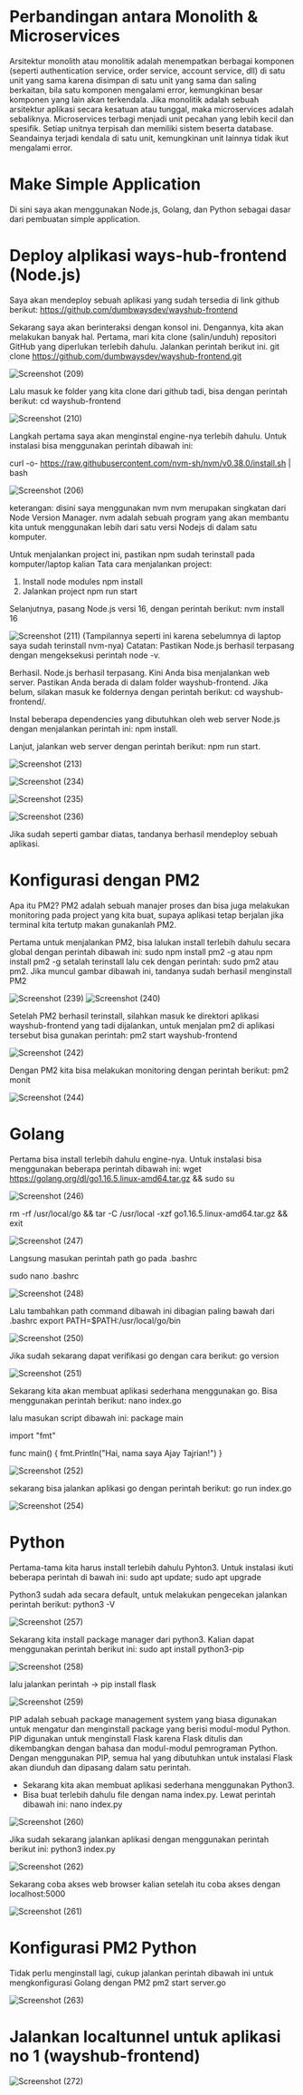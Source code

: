 # Perbandingan antara Monolith & Microservices
Arsitektur monolith atau monolitik adalah menempatkan berbagai komponen (seperti authentication service, order service, account service, dll) di satu unit yang sama karena disimpan di satu unit yang sama dan saling berkaitan, bila satu komponen mengalami error, kemungkinan besar komponen yang lain akan terkendala.
Jika monolitik adalah sebuah arsitektur aplikasi secara kesatuan atau tunggal, maka microservices adalah sebaliknya. Microservices terbagi menjadi unit pecahan yang lebih kecil dan spesifik. Setiap unitnya terpisah dan memiliki sistem beserta database. Seandainya terjadi kendala di satu unit, kemungkinan unit lainnya tidak ikut mengalami error.

# Make Simple Application

Di sini saya akan menggunakan Node.js, Golang, dan Python sebagai dasar dari pembuatan simple application.

# Deploy alplikasi ways-hub-frontend (Node.js)
Saya akan mendeploy sebuah aplikasi yang sudah tersedia di link github berikut: https://github.com/dumbwaysdev/wayshub-frontend

Sekarang saya akan berinteraksi dengan konsol ini. Dengannya, kita akan melakukan banyak hal. Pertama, mari kita clone (salin/unduh) repositori GitHub yang diperlukan terlebih dahulu. Jalankan perintah berikut ini.
git clone https://github.com/dumbwaysdev/wayshub-frontend.git

![Screenshot (209)](https://user-images.githubusercontent.com/109257850/202324495-62f90409-4d08-4aa4-823c-085fb3e65753.png)

Lalu masuk ke folder yang kita clone dari github tadi, bisa dengan perintah berikut:
cd wayshub-frontend

![Screenshot (210)](https://user-images.githubusercontent.com/109257850/202324820-2b0745e0-dc02-4890-ab73-771b83bef8f4.png)

Langkah pertama saya akan menginstal engine-nya terlebih dahulu. Untuk instalasi bisa menggunakan perintah dibawah ini:

curl -o- https://raw.githubusercontent.com/nvm-sh/nvm/v0.38.0/install.sh | bash

![Screenshot (206)](https://user-images.githubusercontent.com/109257850/202322729-cd34f0d2-0963-4f70-8aed-2d39c999bb43.png)

keterangan: disini saya menggunakan nvm 
nvm merupakan singkatan dari Node Version Manager. nvm adalah sebuah program yang akan membantu kita untuk menggunakan lebih dari satu versi Nodejs di dalam satu komputer.

Untuk menjalankan project ini, pastikan npm sudah terinstall pada komputer/laptop kalian
Tata cara menjalankan project:

1. Install node modules
 npm install
2. Jalankan project
 npm run start

Selanjutnya, pasang Node.js versi 16, dengan perintah berikut:
nvm install 16 

![Screenshot (211)](https://user-images.githubusercontent.com/109257850/202325745-e0bf3774-7fcb-4137-a14f-45cd0ebeb445.png)
(Tampilannya seperti ini karena sebelumnya di laptop saya sudah terinstall nvm-nya)
Catatan: Pastikan Node.js berhasil terpasang dengan mengeksekusi perintah node -v.

Berhasil. Node.js berhasil terpasang. Kini Anda bisa menjalankan web server. Pastikan Anda berada di dalam folder wayshub-frontend. Jika belum, silakan masuk ke foldernya dengan perintah berikut: cd wayshub-frontend/.

Instal beberapa dependencies yang dibutuhkan oleh web server Node.js dengan menjalankan perintah ini: npm install.

Lanjut, jalankan web server dengan perintah berikut: npm run start.

![Screenshot (213)](https://user-images.githubusercontent.com/109257850/202327151-4cd74830-6f52-45c7-b6c6-5334724a41c1.png)

![Screenshot (234)](https://user-images.githubusercontent.com/109257850/202449787-67eea679-55d5-4fa9-b64b-942f3d0b0c9c.png)

![Screenshot (235)](https://user-images.githubusercontent.com/109257850/202449885-1bd63f99-576f-4b13-80e9-67e1825a706b.png)

![Screenshot (236)](https://user-images.githubusercontent.com/109257850/202449899-18130379-26a9-4dd4-a315-d672e3867321.png)

Jika sudah seperti gambar diatas, tandanya berhasil mendeploy sebuah aplikasi.

# Konfigurasi dengan PM2 
Apa itu PM2? PM2 adalah sebuah manajer proses dan bisa juga melakukan monitoring pada project yang kita buat, supaya aplikasi tetap berjalan jika terminal kita tertutp makan gunakanlah PM2.

Pertama untuk menjalankan PM2, bisa lalukan install terlebih dahulu secara global dengan perintah dibawah ini:
sudo npm install pm2 -g atau npm install pm2 -g 
setalah terinstall lalu cek dengan perintah: sudo pm2 atau pm2. Jika muncul gambar dibawah ini, tandanya sudah berhasil menginstall PM2

![Screenshot (239)](https://user-images.githubusercontent.com/109257850/202459749-13cb15d9-3b10-4b10-bf5c-07b485f9a378.png)
![Screenshot (240)](https://user-images.githubusercontent.com/109257850/202459818-a698d4b8-2817-4501-9331-d6e73e71be14.png)

Setelah PM2 berhasil terinstall, silahkan masuk ke direktori aplikasi wayshub-frontend yang tadi dijalankan, untuk menjalan pm2 di aplikasi tersebut bisa gunakan perintah: 
pm2 start wayshub-frontend

![Screenshot (242)](https://user-images.githubusercontent.com/109257850/202461327-e49588ef-cd61-4532-ad9b-dd7cb26d4e53.png)

Dengan PM2 kita bisa melakukan monitoring dengan perintah berikut:
pm2 monit

![Screenshot (244)](https://user-images.githubusercontent.com/109257850/202462248-068b162b-8ecd-4b09-aca1-293a3fe17081.png)

# Golang
Pertama bisa install terlebih dahulu engine-nya. Untuk instalasi bisa menggunakan beberapa perintah dibawah ini:
wget https://golang.org/dl/go1.16.5.linux-amd64.tar.gz && sudo su

![Screenshot (246)](https://user-images.githubusercontent.com/109257850/202466443-2e7c05ab-c0ee-4554-afd7-3b93ef31652d.png)

rm -rf /usr/local/go && tar -C /usr/local -xzf go1.16.5.linux-amd64.tar.gz && exit

![Screenshot (247)](https://user-images.githubusercontent.com/109257850/202466814-f45834dd-cc5a-4f70-bb40-be76be066a63.png)

Langsung masukan perintah path go pada .bashrc

sudo nano .bashrc

![Screenshot (248)](https://user-images.githubusercontent.com/109257850/202467487-0381f615-9511-4a1b-a686-9e80c0c7858f.png)

Lalu tambahkan path command dibawah ini dibagian paling bawah dari .bashrc
export PATH=$PATH:/usr/local/go/bin

![Screenshot (250)](https://user-images.githubusercontent.com/109257850/202468805-4b8c32b3-632c-4906-b0f4-a45f22736a87.png)

Jika sudah sekarang dapat verifikasi go dengan cara berikut:
go version

![Screenshot (251)](https://user-images.githubusercontent.com/109257850/202470343-0d28afc9-39b2-4b3c-98d2-5817c2741b04.png)

Sekarang kita akan membuat aplikasi sederhana menggunakan go. Bisa menggunakan perintah berikut:
nano index.go

lalu masukan script dibawah ini:
package main

import "fmt"

func main() {
    fmt.Println("Hai, nama saya Ajay Tajrian!")
}

![Screenshot (252)](https://user-images.githubusercontent.com/109257850/202472233-8999e5a9-2753-4501-9117-659bb298ebf1.png)

sekarang bisa jalankan aplikasi go dengan perintah berikut:
go run index.go

![Screenshot (254)](https://user-images.githubusercontent.com/109257850/202472566-678f3379-7730-4d32-b1ce-939f6dc29ea7.png)

# Python
Pertama-tama kita harus install terlebih dahulu Pyhton3. Untuk instalasi ikuti beberapa perintah di bawah ini:
sudo apt update; sudo apt upgrade

Python3 sudah ada secara default, untuk melakukan pengecekan jalankan perintah berikut:
python3 -V

![Screenshot (257)](https://user-images.githubusercontent.com/109257850/202478489-06991118-6bf3-4194-8f2c-52df88d5496b.png)

Sekarang kita install package manager dari python3. Kalian dapat menggunakan perintah berikut ini:
sudo apt install python3-pip

![Screenshot (258)](https://user-images.githubusercontent.com/109257850/202479358-42f7ad78-a9c2-4811-a53d-51d494c7d803.png)

lalu jalankan perintah -> pip install flask

![Screenshot (259)](https://user-images.githubusercontent.com/109257850/202479862-16c90ce2-e576-4f71-83de-76548bba9b38.png)

PIP adalah sebuah package management system yang biasa digunakan untuk mengatur dan menginstall package yang berisi modul-modul Python. PIP digunakan untuk menginstall Flask karena Flask ditulis dan dikembangkan dengan bahasa dan modul-modul pemrograman Python. Dengan menggunakan PIP, semua hal yang dibutuhkan untuk instalasi Flask akan diunduh dan dipasang dalam satu perintah.

- Sekarang kita akan membuat aplikasi sederhana menggunakan Python3.
- Bisa buat terlebih dahulu file dengan nama index.py. Lewat perintah dibawah ini:
nano index.py

![Screenshot (260)](https://user-images.githubusercontent.com/109257850/202480844-8256782b-6bdb-4ba1-8699-732fd58c89f8.png)

Jika sudah sekarang jalankan aplikasi dengan menggunakan perintah berikut ini:
python3 index.py

![Screenshot (262)](https://user-images.githubusercontent.com/109257850/202481210-4eb605e8-402b-4598-ab2a-c2ab24053a47.png)

Sekarang coba akses web browser kalian setelah itu coba akses dengan localhost:5000

![Screenshot (261)](https://user-images.githubusercontent.com/109257850/202481376-6de2cfb3-acf6-4672-b238-cd7f7af3f509.png)

# Konfigurasi PM2 Python

Tidak perlu menginstall lagi, cukup jalankan perintah dibawah ini untuk mengkonfigurasi Golang dengan PM2
pm2 start server.go

![Screenshot (263)](https://user-images.githubusercontent.com/109257850/202485702-30a16ff1-1588-4f2f-994a-7f8a9e37dee7.png)

# Jalankan localtunnel untuk aplikasi no 1 (wayshub-frontend)

![Screenshot (272)](https://user-images.githubusercontent.com/109257850/202508197-51c45af4-dafe-4b05-85cf-30ebd7554156.png)












